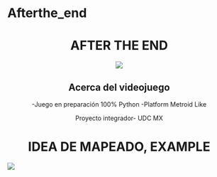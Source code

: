 # Afterthe_end
<div align="center">
<h1>AFTER THE END</h1>
   <img src="https://i.imgur.com/tdTOqF6.gif">

   ## Acerca del videojuego

   -Juego en preparación 100% Python
   -Platform Metroid Like

Proyecto integrador- UDC MX

<h1>IDEA DE MAPEADO, EXAMPLE</h1>
</div>
<img src="https://i.imgur.com/76mKF4e.png">
